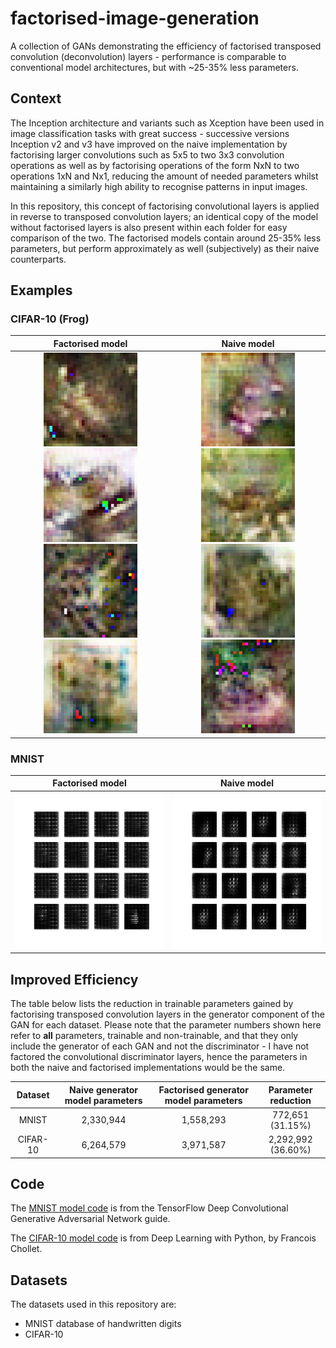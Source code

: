 # factorised-image-generation
A collection of GANs demonstrating the efficiency of factorised transposed convolution (deconvolution) layers - performance is comparable to conventional model architectures, but with ~25-35% less parameters.


## Context
The Inception architecture and variants such as Xception have been used in image classification tasks with great success - successive versions Inception v2 and v3 have improved on the naive implementation by factorising larger convolutions such as 5x5 to two 3x3 convolution operations as well as by factorising operations of the form NxN to two operations 1xN and Nx1, reducing the amount of needed parameters whilst maintaining a similarly high ability to recognise patterns in input images.

In this repository, this concept of factorising convolutional layers is applied in reverse to transposed convolution layers; an identical copy of the model without factorised layers is also present within each folder for easy comparison of the two. The factorised models contain around 25-35% less parameters, but perform approximately as well (subjectively) as their naive counterparts.


## Examples

### CIFAR-10 (Frog)

Factorised model             |  Naive model
:-------------------------:|:-------------------------:
<img src="examples/cifar-10/factorised_generated_frog9800.png" width="150" height="150"/> <img src="examples/cifar-10/factorised_generated_frog9900.png" width="150" height="150"/> <br> <img src="examples/cifar-10/factorised_generated_frog4900.png" width="150" height="150"/> <img src="examples/cifar-10/factorised_generated_frog5100.png" width="150" height="150"/> | <img src="examples/cifar-10/naive_generated_frog9800.png" width="150" height="150"/> <img src="examples/cifar-10/naive_generated_frog9900.png" width="150" height="150"/> <br> <img src="examples/cifar-10/naive_generated_frog4900.png" width="150" height="150"/> <img src="examples/cifar-10/naive_generated_frog5100.png" width="150" height="150"/>

### MNIST

Factorised model             |  Naive model
:-------------------------:|:-------------------------:
<img src="examples/mnist/factorised_mnist_numbers.gif" width="250" height="250"/> | <img src="examples/mnist/naive_mnist_numbers.gif" width="250" height="250"/>


## Improved Efficiency
The table below lists the reduction in trainable parameters gained by factorising transposed convolution layers in the generator component of the GAN for each dataset. Please note that the parameter numbers shown here refer to **all** parameters, trainable and non-trainable, and that they only include the generator of each GAN and not the discriminator - I have not factored the convolutional discriminator layers, hence the parameters in both the naive and factorised implementations would be the same.

Dataset                    |  Naive generator model parameters | Factorised generator model parameters | Parameter reduction
:-------------------------:|:---------------------------------:|:-------------------------------------:|:-------------------------:
MNIST                      | 2,330,944                         | 1,558,293                             | 772,651 (31.15%)
CIFAR-10                   | 6,264,579                         | 3,971,587                             | 2,292,992 (36.60%)



## Code
The [MNIST model code](https://www.tensorflow.org/tutorials/generative/dcgan) is from the TensorFlow Deep Convolutional Generative Adversarial Network guide.

The [CIFAR-10 model code](https://colab.research.google.com/github/fchollet/deep-learning-with-python-notebooks/blob/master/chapter12_part05_gans.ipynb) is from Deep Learning with Python, by Francois Chollet.


## Datasets
The datasets used in this repository are:
- MNIST database of handwritten digits
- CIFAR-10

